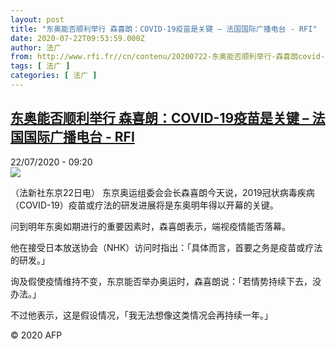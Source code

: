 ```yaml
---
layout: post
title: "东奥能否顺利举行 森喜朗：COVID-19疫苗是关键 – 法国国际广播电台 - RFI"
date: 2020-07-22T09:53:59.000Z
author: 法广
from: http://www.rfi.fr//cn/contenu/20200722-东奥能否顺利举行-森喜朗covid-19疫苗是关键
tags: [ 法广 ]
categories: [ 法广 ]
---
```

<!--1595411639000-->
[东奥能否顺利举行 森喜朗：COVID-19疫苗是关键 – 法国国际广播电台 - RFI](http://www.rfi.fr//cn/contenu/20200722-%E4%B8%9C%E5%A5%A5%E8%83%BD%E5%90%A6%E9%A1%BA%E5%88%A9%E4%B8%BE%E8%A1%8C-%E6%A3%AE%E5%96%9C%E6%9C%97covid-19%E7%96%AB%E8%8B%97%E6%98%AF%E5%85%B3%E9%94%AE)
------

<div>
<div>22/07/2020 - 09:20</div><img src="https://s.rfi.fr/media/display/858b2266-cbef-11ea-8bd6-005056bff430/w:310/p:16x9/spo0001b.200722152004.jpg"><div class="t-content__body u-clearfix"><div class="m-interstitial"></div><p>（法新社东京22日电）    东京奥运组委会会长森喜朗今天说，2019冠状病毒疾病（COVID-19）疫苗或疗法的研发进展将是东奥明年得以开幕的关键。</p><p>    问到明年东奥如期进行的重要因素时，森喜朗表示，端视疫情能否落幕。</p><p>    他在接受日本放送协会（NHK）访问时指出：「具体而言，首要之务是疫苗或疗法的研发。」</p><p>    询及假使疫情维持不变，东京能否举办奥运时，森喜朗说：「若情势持续下去，没办法。」</p><p>    不过他表示，这是假设情况，「我无法想像这类情况会再持续一年。」</p><p class="t-copyright">© 2020 AFP</p>        </div>
</div>
